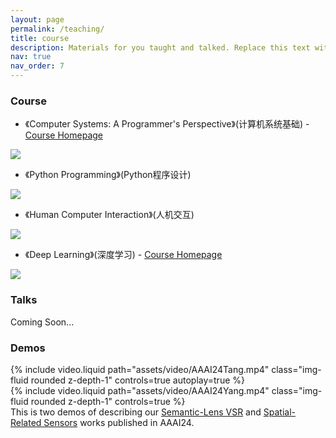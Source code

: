 ```yaml
---
layout: page
permalink: /teaching/
title: course
description: Materials for you taught and talked. Replace this text with your description.
nav: true
nav_order: 7
---
```


### Course

* 《Computer Systems: A Programmer's Perspective》(计算机系统基础) - [Course Homepage](https://yaochao1986.github.io/projects/Course_CS/)

![](/assets/img/computersystem.png=600*600)

* 《Python Programming》(Python程序设计)

![](/assets/img/Python.webp=600*600)

* 《Human Computer Interaction》(人机交互)

![](/assets//img/HCI.png=600*600)

* 《Deep Learning》(深度学习) - [Course Homepage](https://yaochao1986.github.io/projects/Course_DL/)

![](/assets/img/DeepLearning.jpg=600*600)

### Talks

Coming Soon...

### Demos

<div class="row mt-3">
    <div class="col-sm mt-3 mt-md-0">
        {% include video.liquid path="assets/video/AAAI24Tang.mp4" class="img-fluid rounded z-depth-1" controls=true autoplay=true %}
    </div>
    <div class="col-sm mt-3 mt-md-0">
        {% include video.liquid path="assets/video/AAAI24Yang.mp4" class="img-fluid rounded z-depth-1" controls=true %}
    </div>
</div>
<div class="caption">
    This is two demos of describing our <a href="https://yaochao1986.github.io/assets/pdf/AAAI2023-SemanticLens.pdf" class="link" target="_blank">Semantic-Lens VSR</a> and <a href="https://yaochao1986.github.io/assets/pdf/AAAI2023-SpatialSensor.pdf" class="link" target="_blank">Spatial-Related Sensors</a> works published in AAAI24.
</div>
